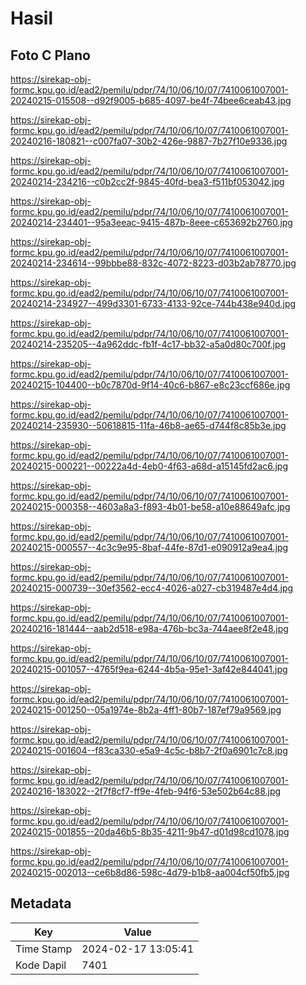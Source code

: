 # Hasil

## Foto C Plano

https://sirekap-obj-formc.kpu.go.id/ead2/pemilu/pdpr/74/10/06/10/07/7410061007001-20240215-015508--d92f9005-b685-4097-be4f-74bee6ceab43.jpg

https://sirekap-obj-formc.kpu.go.id/ead2/pemilu/pdpr/74/10/06/10/07/7410061007001-20240216-180821--c007fa07-30b2-426e-9887-7b27f10e9336.jpg

https://sirekap-obj-formc.kpu.go.id/ead2/pemilu/pdpr/74/10/06/10/07/7410061007001-20240214-234216--c0b2cc2f-9845-40fd-bea3-f511bf053042.jpg

https://sirekap-obj-formc.kpu.go.id/ead2/pemilu/pdpr/74/10/06/10/07/7410061007001-20240214-234401--95a3eeac-9415-487b-8eee-c653692b2760.jpg

https://sirekap-obj-formc.kpu.go.id/ead2/pemilu/pdpr/74/10/06/10/07/7410061007001-20240214-234614--99bbbe88-832c-4072-8223-d03b2ab78770.jpg

https://sirekap-obj-formc.kpu.go.id/ead2/pemilu/pdpr/74/10/06/10/07/7410061007001-20240214-234927--499d3301-6733-4133-92ce-744b438e940d.jpg

https://sirekap-obj-formc.kpu.go.id/ead2/pemilu/pdpr/74/10/06/10/07/7410061007001-20240214-235205--4a962ddc-fb1f-4c17-bb32-a5a0d80c700f.jpg

https://sirekap-obj-formc.kpu.go.id/ead2/pemilu/pdpr/74/10/06/10/07/7410061007001-20240215-104400--b0c7870d-9f14-40c6-b867-e8c23ccf686e.jpg

https://sirekap-obj-formc.kpu.go.id/ead2/pemilu/pdpr/74/10/06/10/07/7410061007001-20240214-235930--50618815-11fa-46b8-ae65-d744f8c85b3e.jpg

https://sirekap-obj-formc.kpu.go.id/ead2/pemilu/pdpr/74/10/06/10/07/7410061007001-20240215-000221--00222a4d-4eb0-4f63-a68d-a15145fd2ac6.jpg

https://sirekap-obj-formc.kpu.go.id/ead2/pemilu/pdpr/74/10/06/10/07/7410061007001-20240215-000358--4603a8a3-f893-4b01-be58-a10e88649afc.jpg

https://sirekap-obj-formc.kpu.go.id/ead2/pemilu/pdpr/74/10/06/10/07/7410061007001-20240215-000557--4c3c9e95-8baf-44fe-87d1-e090912a9ea4.jpg

https://sirekap-obj-formc.kpu.go.id/ead2/pemilu/pdpr/74/10/06/10/07/7410061007001-20240215-000739--30ef3562-ecc4-4026-a027-cb319487e4d4.jpg

https://sirekap-obj-formc.kpu.go.id/ead2/pemilu/pdpr/74/10/06/10/07/7410061007001-20240216-181444--aab2d518-e98a-476b-bc3a-744aee8f2e48.jpg

https://sirekap-obj-formc.kpu.go.id/ead2/pemilu/pdpr/74/10/06/10/07/7410061007001-20240215-001057--4765f9ea-6244-4b5a-95e1-3af42e844041.jpg

https://sirekap-obj-formc.kpu.go.id/ead2/pemilu/pdpr/74/10/06/10/07/7410061007001-20240215-001250--05a1974e-8b2a-4ff1-80b7-187ef79a9569.jpg

https://sirekap-obj-formc.kpu.go.id/ead2/pemilu/pdpr/74/10/06/10/07/7410061007001-20240215-001604--f83ca330-e5a9-4c5c-b8b7-2f0a6901c7c8.jpg

https://sirekap-obj-formc.kpu.go.id/ead2/pemilu/pdpr/74/10/06/10/07/7410061007001-20240216-183022--2f7f8cf7-ff9e-4feb-94f6-53e502b64c88.jpg

https://sirekap-obj-formc.kpu.go.id/ead2/pemilu/pdpr/74/10/06/10/07/7410061007001-20240215-001855--20da46b5-8b35-4211-9b47-d01d98cd1078.jpg

https://sirekap-obj-formc.kpu.go.id/ead2/pemilu/pdpr/74/10/06/10/07/7410061007001-20240215-002013--ce6b8d86-598c-4d79-b1b8-aa004cf50fb5.jpg


## Metadata

| Key        | Value               |
| ---------- | ------------------- |
| Time Stamp | 2024-02-17 13:05:41 |
| Kode Dapil | 7401                |



